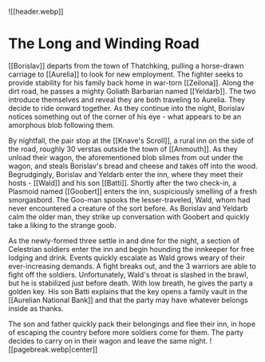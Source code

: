 ![[header.webp]]
# The Long and Winding Road
[[Borislav]] departs from the town of Thatchking, pulling a horse-drawn carriage to [[Aurelia]] to look for new employment. The fighter seeks to provide stability for his family back home in war-torn [[Zeilona]].  Along the dirt road, he passes a mighty Goliath Barbarian named [[Yeldarb]]. The two introduce themselves and reveal they are both traveling to Aurelia. They decide to ride onward together. As they continue into the night, Borislav notices something out of the corner of his eye - what appears to be an amorphous blob following them.

By nightfall, the pair stop at the [[Knave's Scroll]], a rural inn on the side of the road, roughly 30 verstas outside the town of [[Anmouth]]. As they unload their wagon, the aforementioned blob slimes from out under the wagon, and steals Borislav's bread and cheese and takes off into the wood. Begrudgingly, Borislav and Yeldarb enter the inn, where they meet their hosts - [[Wald]] and his son [[Batti]]. Shortly after the two check-in, a Plasmoid named [[Goobert]] enters the inn, suspiciously smelling of a fresh smorgasbord. The Goo-man spooks the lesser-traveled, Wald, whom had never encountered a creature of the sort before. As Borislav and Yeldarb calm the older man, they strike up conversation with Goobert and quickly take a liking to the strange goob.

As the newly-formed three settle in and dine for the night, a section of Celestrian soldiers enter the inn and begin hounding the innkeeper for free lodging and drink. Events quickly escalate as Wald grows weary of their ever-increasing demands. A fight breaks out, and the 3 warriors are able to fight off the soldiers. Unfortunately, Wald's throat is slashed in the brawl, but he is stabilized just before death. With low breath, he gives the party a golden key. His son Batti explains that the key opens a family vault in the [[Aurelian National Bank]] and that the party may have whatever belongs inside as thanks.

The son and father quickly pack their belongings and flee their inn, in hope of escaping the country before more soldiers come for them. The party decides to carry on in their wagon and leave the same night.
![[pagebreak.webp|center]]
